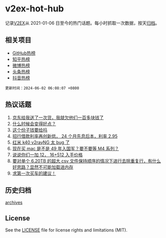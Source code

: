 # v2ex-hot-hub

 记录[V2EX](https://www.v2ex.com/)从 2021-01-06 日至今的热门话题。每小时抓取一次数据，按天[归档](archives)。
 
 ## 相关项目

- [GitHub热榜](https://github.com/lonnyzhang423/github-hot-hub)
- [知乎热榜](https://github.com/lonnyzhang423/zhihu-hot-hub)
- [微博热榜](https://github.com/lonnyzhang423/weibo-hot-hub)
- [头条热榜](https://github.com/lonnyzhang423/toutiao-hot-hub)
- [抖音热榜](https://github.com/lonnyzhang423/douyin-hot-hub)


 `更新时间：2024-06-02 06:08:07 +0800`

## 热议话题

1. [京东给我送了一次货，我就欠他们一百多块钱了](https://www.v2ex.com/t/1045892)
1. [什么时候会变得好点？](https://www.v2ex.com/t/1045973)
1. [这个份子钱要给吗](https://www.v2ex.com/t/1045903)
1. [招行借款利率再创新低， 24 个月先息后本，利率 2.95](https://www.v2ex.com/t/1045867)
1. [红米 k40 v2rayNG 太 bug 了](https://www.v2ex.com/t/1045873)
1. [现在买 mac 是不是 49 年入国军？要不要等 M4 系列？](https://www.v2ex.com/t/1045919)
1. [说说你们一加 12， 16+512 入手价格](https://www.v2ex.com/t/1045872)
1. [要对单个 6.20TB 的超大 csv 文件保持顺序的情况下进行去除重复行，有什么好思路？显然不可能加载进内存](https://www.v2ex.com/t/1046023)
1. [求第一次买车的建议！](https://www.v2ex.com/t/1045916)

## 历史归档

[archives](archives)

## License

See the [LICENSE](LICENSE) file for license rights and limitations (MIT).
